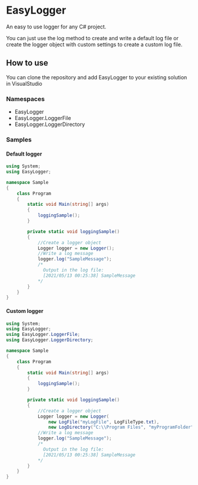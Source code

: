 # EasyLogger
An easy to use logger for any C# project.

You can just use the log method to create and write a default log file
or create the logger object with custom settings to create a custom log file.
 
## How to use

You can clone the repository and add EasyLogger to your existing solution in VisualStudio

### Namespaces

- EasyLogger
- EasyLogger.LoggerFile
- EasyLogger.LoggerDirectory

### Samples

#### Default logger
```cs
using System;
using EasyLogger;

namespace Sample
{
    class Program
    {
        static void Main(string[] args)
        {
            loggingSample();
        }

        private static void loggingSample()
        {
            //Create a logger object
            Logger logger = new Logger();
            //Write a log message
            logger.log("SampleMessage");
            /* 
              Output in the log file:
              [2021/05/13 00:25:38] SampleMessage
            */
        }
    }
}
```

#### Custom logger
```cs
using System;
using EasyLogger;
using EasyLogger.LoggerFile;
using EasyLogger.LoggerDirectory;

namespace Sample
{
    class Program
    {
        static void Main(string[] args)
        {
            loggingSample();
        }

        private static void loggingSample()
        {
            //Create a logger object
            Logger logger = new Logger(
                new LogFile("myLogFile", LogFileType.txt),
                new LogDirectory("C:\\Program Files", "myProgramFolder"));
            //Write a log message
            logger.log("SampleMessage");
            /* 
              Output in the log file:
              [2021/05/13 00:25:38] SampleMessage
            */
        }
    }
}
```
